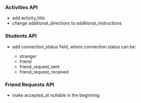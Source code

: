 ### Activities API

- add activity_title
- change additional_directions to additional_instructions

### Students API

- add connection_status field, where connection status can be:

    - stranger
    - friend
    - friend_request_sent
    - friend_request_received

### Friend Requests API

- make accepted_at nullable in the beginning